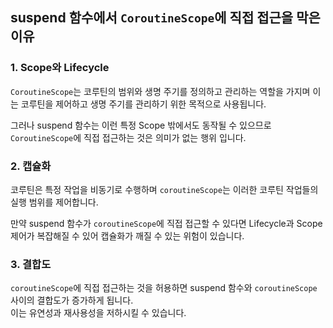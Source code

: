 ## suspend 함수에서 `CoroutineScope`에 직접 접근을 막은 이유

### 1. Scope와 Lifecycle

`CoroutineScope`는 코루틴의 범위와 생명 주기를 정의하고 관리하는 역할을 가지며 이는 코루틴을 제어하고 생명 주기를 관리하기 위한 목적으로 사용됩니다.

그러나 suspend 함수는 이런 특정 Scope 밖에서도 동작될 수 있으므로 `CoroutineScope`에 직접 접근하는 것은 의미가 없는 행위 입니다.

### 2. 캡슐화

코루틴은 특정 작업을 비동기로 수행하며 `coroutineScope`는 이러한 코루틴 작업들의 실행 범위를 제어합니다.

만약 suspend 함수가 `coroutineScope`에 직접 접근할 수 있다면 Lifecycle과 Scope 제어가 복잡해질 수 있어 캡슐화가 깨질 수 있는 위험이 있습니다.

### 3. 결합도

`coroutineScope`에 직접 접근하는 것을 허용하면 suspend 함수와 `coroutineScope` 사이의 결합도가 증가하게 됩니다.  
이는 유연성과 재사용성을 저하시킬 수 있습니다.